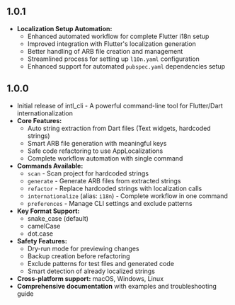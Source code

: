 ## 1.0.1

- **Localization Setup Automation:**
  - Enhanced automated workflow for complete Flutter i18n setup
  - Improved integration with Flutter's localization generation
  - Better handling of ARB file creation and management
  - Streamlined process for setting up `l10n.yaml` configuration
  - Enhanced support for automated `pubspec.yaml` dependencies setup

## 1.0.0

- Initial release of intl_cli - A powerful command-line tool for Flutter/Dart internationalization
- **Core Features:**
  - Auto string extraction from Dart files (Text widgets, hardcoded strings)
  - Smart ARB file generation with meaningful keys
  - Safe code refactoring to use AppLocalizations
  - Complete workflow automation with single command
- **Commands Available:**
  - `scan` - Scan project for hardcoded strings
  - `generate` - Generate ARB files from extracted strings
  - `refactor` - Replace hardcoded strings with localization calls
  - `internationalize` (alias: `i18n`) - Complete workflow in one command
  - `preferences` - Manage CLI settings and exclude patterns
- **Key Format Support:**
  - snake_case (default)
  - camelCase
  - dot.case
- **Safety Features:**
  - Dry-run mode for previewing changes
  - Backup creation before refactoring
  - Exclude patterns for test files and generated code
  - Smart detection of already localized strings
- **Cross-platform support:** macOS, Windows, Linux
- **Comprehensive documentation** with examples and troubleshooting guide
